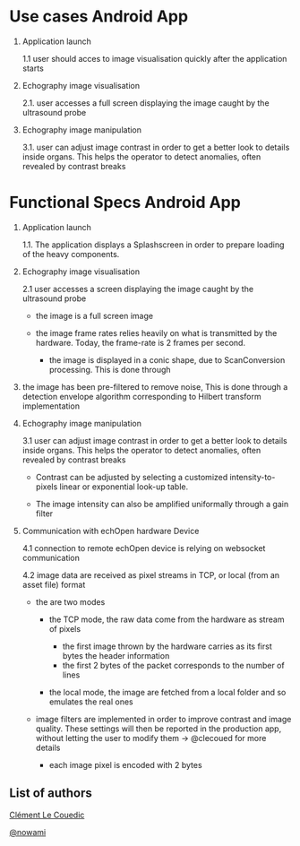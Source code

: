 # Use cases Android App

1. Application launch

   1.1 user should acces to image visualisation quickly after the application starts

2. Echography image visualisation

   2.1. user accesses a full screen displaying the image caught by the ultrasound probe

3. Echography image manipulation

   3.1. user can adjust image contrast in order to get a better look to details inside organs. This helps the operator to detect anomalies, often revealed by contrast breaks

# Functional Specs Android App

1. Application launch

   1.1. The application displays a Splashscreen in order to prepare loading of the heavy components.

2. Echography image visualisation

   2.1 user accesses a screen displaying the image caught by the ultrasound probe

   * the image is a full screen image

   * the image frame rates relies heavily on what is transmitted by the hardware. Today, the frame-rate is 2 frames per second.

     * the image is displayed in a conic shape, due to ScanConversion processing. This is done through

3. the image has been pre-filtered to remove noise, This is done through a detection envelope algorithm corresponding to Hilbert transform implementation

4. Echography image manipulation

   3.1 user can adjust image contrast in order to get a better look to details inside organs. This helps the operator to detect anomalies, often revealed by contrast breaks

   * Contrast can be adjusted by selecting a customized intensity-to-pixels linear or exponential look-up table.

   * The image intensity can also be amplified uniformally through a gain filter

5. Communication with echOpen hardware Device

   4.1 connection to remote echOpen device is relying on websocket communication

   4.2 image data are received as pixel streams in TCP, or local \(from an asset file\) format

   * the are two modes

     * the TCP mode, the raw data come from the hardware as stream of pixels

       * the first image thrown by the hardware carries as its first bytes the header information 
       * the first 2 bytes of the packet corresponds to the number of lines

     * the local mode, the image are fetched from a local folder and so emulates the real ones

   * image filters are implemented in order to improve contrast and image quality. These settings will then be reported in the production app, without letting the user to modify them -&gt; @clecoued for more details

     * each image pixel is encoded with 2 bytes

## List of authors

[Clément Le Couedic](https://github.com/clecoued)

[@nowami](https://github.com/benchoufi)

